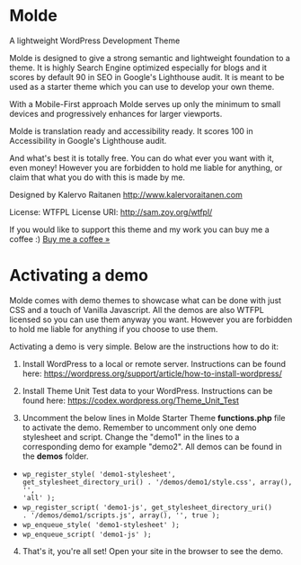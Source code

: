 # Molde
A lightweight WordPress Development Theme

Molde is designed to give a strong semantic and lightweight foundation to a theme.
It is highly Search Engine optimized especially for blogs and it scores by default 90 in SEO in Google's Lighthouse audit.
It is meant to be used as a starter theme which you can use to develop your own theme.

With a Mobile-First approach Molde serves up only the minimum to small devices and progressively enhances for larger viewports.

Molde is translation ready and accessibility ready. It scores 100 in Accessibility in Google's Lighthouse audit.

And what's best it is totally free. You can do what ever you want with it, even money! However you are forbidden to hold me liable for anything, or claim that what you do with this is made by me.

Designed by Kalervo Raitanen
http://www.kalervoraitanen.com

License: WTFPL
License URI: http://sam.zoy.org/wtfpl/

If you would like to support this theme and my work you can buy me a coffee :) <a href="https://www.buymeacoffee.com/kalervoraitanen" target="_blank">Buy me a coffee &raquo;</a>

# Activating a demo
Molde comes with demo themes to showcase what can be done with just CSS and a touch of Vanilla Javascript. All the demos are also WTFPL licensed so you can use them anyway you want. However you are forbidden to hold me liable for anything if you choose to use them.

Activating a demo is very simple. Below are the instructions how to do it:

1. Install WordPress to a local or remote server. Instructions can be found here: https://wordpress.org/support/article/how-to-install-wordpress/

2. Install Theme Unit Test data to your WordPress. Instructions can be found here: https://codex.wordpress.org/Theme_Unit_Test

3. Uncomment the below lines in Molde Starter Theme <strong>functions.php</strong> file to activate the demo. Remember to uncomment only one demo stylesheet and script. Change the "demo1" in the lines to a corresponding demo for example "demo2". All demos can be found in the <strong>demos</strong> folder.
- <code>wp_register_style( 'demo1-stylesheet', get_stylesheet_directory_uri() . '/demos/demo1/style.css', array(), '', 'all' );</code>
- <code>wp_register_script( 'demo1-js', get_stylesheet_directory_uri() . '/demos/demo1/scripts.js', array(), '', true );</code>
- <code>wp_enqueue_style( 'demo1-stylesheet' );</code>
- <code>wp_enqueue_script( 'demo1-js' );</code>

4. That's it, you're all set! Open your site in the browser to see the demo.